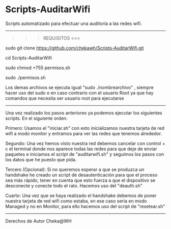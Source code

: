 # Scripts-AuditarWifi
Scripts automatizado para efectuar una auditoría a las redes wifi. 

-------------------------------------------------------------------------------------------------------------------------------

>>> REQUISITOS <<<

sudo git clone https://github.com/chekawh/Scripts-AuditarWifi.git

cd Scripts-AuditarWifi

sudo chmod +755 permisos.sh

sudo ./permisos.sh

Los demas archivos se ejecuta igual "sudo ./nombrearchivo" , siempre hacer uso del sudo o en caso contrario con el usuario Root ya que hay comandos que necesita ser usuario root para ejecutarse

-------------------------------------------------------------------------------------------------------------------------------

Una vez realizado los pasos anteriores ya podemos ejecutar los siguientes scripts. En el siguiente orden:

Primero:
Usamos el "iniciar.sh" con esto inicializamos nuestra tarjeta de red wifi a modo monitor y entramos para ver las redes que tenemos alrededor.

Segundo:
Una vez hemos visto nuestra red debemos cancelar con control + c el terminal donde nos aparece todas las redes para que deje de enviar paquetes e iniciamos el script de "auditarwifi.sh" y seguimos los pasos con los datos que he puesto que pida.

Tercero (Opcional):
Si no queremos esperar a que se produzca un handshake he creado un script de desautenticación para que el proceso sea más rápido, tener en cuenta que esto fuerza a que el dispositivo se desconecte y conecte todo el rato. Hacemos uso del "deauth.sh"

Cuarto:
Una vez que se haya realizado el handshake debemos de poner nuestra tarjeta de red wifi como estaba, en ese caso seria en modo Managed y no en Monitor, para ello hacemos uso del script de "resetear.sh"

-------------------------------------------------------------------------------------------------------------------------------

Derechos de Autor Cheka@WH
